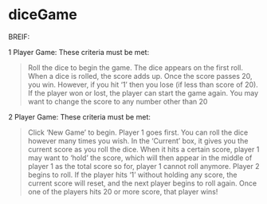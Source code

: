 # diceGame
BREIF:

1 Player Game:
These criteria must be met:
> Roll the dice to begin the game.
> The dice appears on the first roll.
> When a dice is rolled, the score adds up.
> Once the score passes 20, you win.
> However, if you hit ‘1’ then you lose (if less than score of 20).
> If the player won or lost, the player can start the game again.
> You may want to change the score to any number other than 20


2 Player Game: 
These criteria must be met:
> Click ‘New Game’ to begin.
> Player 1 goes first. You can roll the dice however many times you wish.
> In the ‘Current’ box, it gives you the current score as you roll the dice.
> When it hits a certain score, player 1 may want to ‘hold’ the score, which will then appear in the middle of player 1 as the total score so for, player 1 cannot roll anymore. Player 2 begins to roll.
> If the player hits ‘1’ without holding any score, the current score will reset, and the next player begins to roll again.
>  Once one of the players hits 20 or more score, that player wins!
